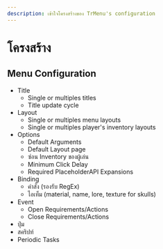 ```yaml
---
description: เข้าใจโครงสร้างของ TrMenu's configuration
---
```


# โครงสร้าง

## Menu Configuration

* Title
  * Single or multiples titles
  * Title update cycle
* Layout
  * Single or multiples menu layouts
  * Single or multiples player's inventory layouts
* Options
  * Default Arguments
  * Default Layout page
  * ซ่อน Inventory ของผู้เล่น
  * Minimum Click Delay
  * Required PlaceholderAPI Expansions
* Binding
  * คำสั่ง \(รองรับ RegEx\)
  * ไอเท็ม \(material, name, lore, texture for skulls\)
* Event
  * Open Requirements/Actions
  * Close Requirements/Actions
* ปุ่ม
* สคริปท์
* Periodic Tasks


